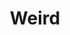 ---
title: Weird
crosslinks:
- autotldr
- lolwat
- 30ROCK
- pilonidalcyst
- mildlyinteresting
- toronto
- thewaywewere
- videos
- funny
- CrappyDesign
- gatekeeping
---